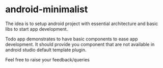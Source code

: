 # android-minimalist

The idea is to setup android project with essential architecture and basic libs to start app development. 

Todo app demonstrates to have basic components to ease app development. It should provide you component that are not 
available in android studio default template plugin.

Feel free to raise your feedback/queries 


